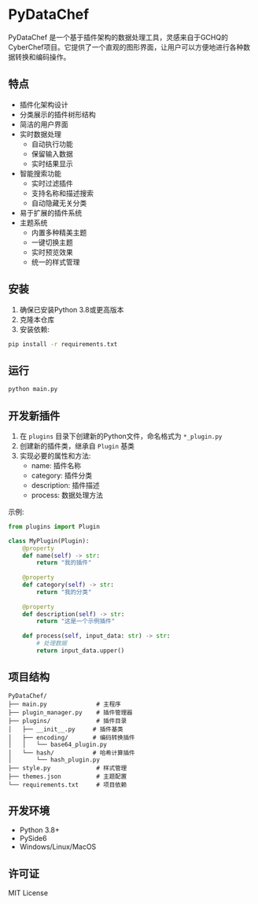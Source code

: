 # PyDataChef

PyDataChef 是一个基于插件架构的数据处理工具，灵感来自于GCHQ的CyberChef项目。它提供了一个直观的图形界面，让用户可以方便地进行各种数据转换和编码操作。

## 特点

- 插件化架构设计
- 分类展示的插件树形结构
- 简洁的用户界面
- 实时数据处理
  - 自动执行功能
  - 保留输入数据
  - 实时结果显示
- 智能搜索功能
  - 实时过滤插件
  - 支持名称和描述搜索
  - 自动隐藏无关分类
- 易于扩展的插件系统
- 主题系统
  - 内置多种精美主题
  - 一键切换主题
  - 实时预览效果
  - 统一的样式管理

## 安装

1. 确保已安装Python 3.8或更高版本
2. 克隆本仓库
3. 安装依赖:
```bash
pip install -r requirements.txt
```

## 运行

```bash
python main.py
```

## 开发新插件

1. 在 `plugins` 目录下创建新的Python文件，命名格式为 `*_plugin.py`
2. 创建新的插件类，继承自 `Plugin` 基类
3. 实现必要的属性和方法:
   - name: 插件名称
   - category: 插件分类
   - description: 插件描述
   - process: 数据处理方法

示例:
```python
from plugins import Plugin

class MyPlugin(Plugin):
    @property
    def name(self) -> str:
        return "我的插件"
    
    @property
    def category(self) -> str:
        return "我的分类"
    
    @property
    def description(self) -> str:
        return "这是一个示例插件"
    
    def process(self, input_data: str) -> str:
        # 处理数据
        return input_data.upper()
```

## 项目结构

```
PyDataChef/
├── main.py              # 主程序
├── plugin_manager.py    # 插件管理器
├── plugins/             # 插件目录
│   ├── __init__.py     # 插件基类
│   ├── encoding/       # 编码转换插件
│   │   └── base64_plugin.py
│   └── hash/           # 哈希计算插件
│       └── hash_plugin.py
├── style.py             # 样式管理
├── themes.json          # 主题配置
└── requirements.txt     # 项目依赖
```

## 开发环境

- Python 3.8+
- PySide6
- Windows/Linux/MacOS

## 许可证

MIT License
